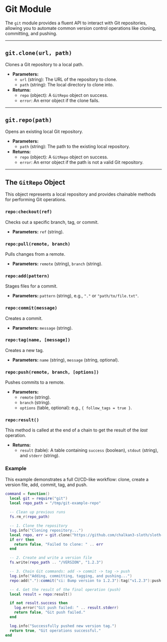 # Git Module

The `git` module provides a fluent API to interact with Git repositories, allowing you to automate common version control operations like cloning, committing, and pushing.

---

## `git.clone(url, path)`

Clones a Git repository to a local path.

*   **Parameters:**
    *   `url` (string): The URL of the repository to clone.
    *   `path` (string): The local directory to clone into.
*   **Returns:**
    *   `repo` (object): A `GitRepo` object on success.
    *   `error`: An error object if the clone fails.

---

## `git.repo(path)`

Opens an existing local Git repository.

*   **Parameters:**
    *   `path` (string): The path to the existing local repository.
*   **Returns:**
    *   `repo` (object): A `GitRepo` object on success.
    *   `error`: An error object if the path is not a valid Git repository.

---

## The `GitRepo` Object

This object represents a local repository and provides chainable methods for performing Git operations.

### `repo:checkout(ref)`

Checks out a specific branch, tag, or commit.

*   **Parameters:** `ref` (string).

### `repo:pull(remote, branch)`

Pulls changes from a remote.

*   **Parameters:** `remote` (string), `branch` (string).

### `repo:add(pattern)`

Stages files for a commit.

*   **Parameters:** `pattern` (string), e.g., `"."` or `"path/to/file.txt"`.

### `repo:commit(message)`

Creates a commit.

*   **Parameters:** `message` (string).

### `repo:tag(name, [message])`

Creates a new tag.

*   **Parameters:** `name` (string), `message` (string, optional).

### `repo:push(remote, branch, [options])`

Pushes commits to a remote.

*   **Parameters:**
    *   `remote` (string).
    *   `branch` (string).
    *   `options` (table, optional): e.g., `{ follow_tags = true }`.

### `repo:result()`

This method is called at the end of a chain to get the result of the *last* operation.

*   **Returns:**
    *   `result` (table): A table containing `success` (boolean), `stdout` (string), and `stderr` (string).

### Example

This example demonstrates a full CI/CD-like workflow: clone, create a version file, add, commit, tag, and push.

```lua
command = function()
  local git = require("git")
  local repo_path = "/tmp/git-example-repo"
  
  -- Clean up previous runs
  fs.rm_r(repo_path)

  -- 1. Clone the repository
  log.info("Cloning repository...")
  local repo, err = git.clone("https://github.com/chalkan3-sloth/sloth-runner.git", repo_path)
  if err then
    return false, "Failed to clone: " .. err
  end

  -- 2. Create and write a version file
  fs.write(repo_path .. "/VERSION", "1.2.3")

  -- 3. Chain Git commands: add -> commit -> tag -> push
  log.info("Adding, committing, tagging, and pushing...")
  repo:add("."):commit("ci: Bump version to 1.2.3"):tag("v1.2.3"):push("origin", "main", { follow_tags = true })

  -- 4. Get the result of the final operation (push)
  local result = repo:result()

  if not result.success then
    log.error("Git push failed: " .. result.stderr)
    return false, "Git push failed."
  end

  log.info("Successfully pushed new version tag.")
  return true, "Git operations successful."
end
```
